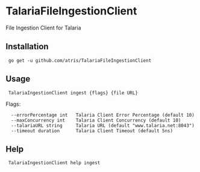 # TalariaFileIngestionClient
File Ingestion Client for Talaria

## Installation

<code> go get -u github.com/atris/TalariaFileIngestionClient </code>

## Usage

<code> TalariaIngestionClient ingest {flags} {file URL} </code>
  
Flags:

      --errorPercentage int   Talaria Client Error Percentage (default 10)
      --maxConcurrency int    Talaria Client Concurrency (default 10)
      --talariaURL string     Talaria URL (default "www.talaria.net:8043")
      --timeout duration      Talaria Client Timeout (default 5ns)
  
  
## Help
  
<code> TalariaIngestionClient help ingest <code>

